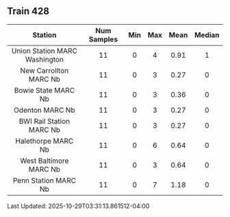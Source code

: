 ## Train 428

| Station | Num Samples | Min | Max | Mean | Median |
| :-----: | :---------: | :-: | :-: | :--: | :----: |
| Union Station MARC Washington | 11 | 0 | 4 | 0.91 | 1 |
| New Carrollton MARC Nb | 11 | 0 | 3 | 0.27 | 0 |
| Bowie State MARC Nb | 11 | 0 | 3 | 0.36 | 0 |
| Odenton MARC Nb | 11 | 0 | 3 | 0.27 | 0 |
| BWI Rail Station MARC Nb | 11 | 0 | 3 | 0.27 | 0 |
| Halethorpe MARC Nb | 11 | 0 | 6 | 0.64 | 0 |
| West Baltimore MARC Nb | 11 | 0 | 3 | 0.64 | 0 |
| Penn Station MARC Nb | 11 | 0 | 7 | 1.18 | 0 |


Last Updated: 2025-10-29T03:31:13.861512-04:00